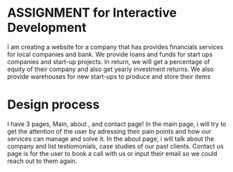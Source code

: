 # ASSIGNMENT for Interactive Development




I am  creating a website for a company that has provides financials services for local companies and bank.
We provide loans and funds for start ups companies and start-up projects. In return, we will get a percentage
of equity of their company and also get yearly investment returns. We also provide warehouses for new start-ups
to produce and store their items

# Design process

I have 3 pages, Main, about , and contact page! In the main page, i will try to get the attention of the user by 
adressing their pain points and how our services can manage and solve it. In the about page, i will talk about
the company and list testiomonials, case studies of our past clients. Contact us page is for the user to book a
call with us or input their email so we could reach out to them again.

